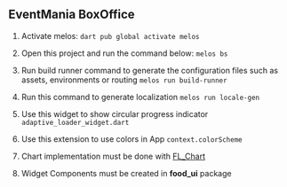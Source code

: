 ## EventMania BoxOffice

1. Activate melos:
`dart pub global activate melos`

2. Open this project and run the command below:
`melos bs`

3. Run build runner command to generate the configuration files such as assets, environments or routing
`melos run build-runner`

4. Run this command to generate localization
`melos run locale-gen`

5. Use this widget to show circular progress indicator
`adaptive_loader_widget.dart`

6. Use this extension to use colors in App
`context.colorScheme`

7. Chart implementation must be done with [FL_Chart](https://pub.dev/packages/fl_chart)

8. Widget Components must be created in **food_ui** package






